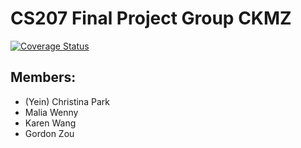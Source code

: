 # CS207 Final Project Group CKMZ

[![Coverage Status](https://coveralls.io/repos/github/cs207-CKMZ/cs207-FinalProject/badge.svg?branch=master)](https://coveralls.io/github/cs207-CKMZ/cs207-FinalProject?branch=master)

## Members:
* (Yein) Christina Park
* Malia Wenny
* Karen Wang
* Gordon Zou
